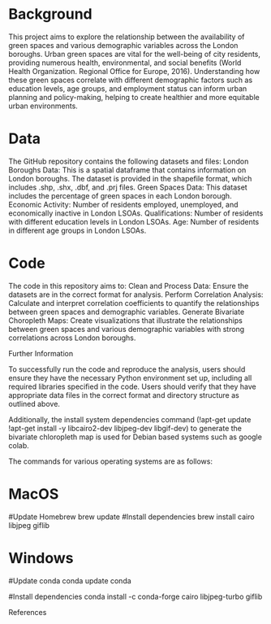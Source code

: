 # Background

This project aims to explore the relationship between the availability of green spaces and various demographic variables across the London boroughs. Urban green spaces are vital for the well-being of city residents, providing numerous health, environmental, and social benefits (World Health Organization. Regional Office for Europe, 2016). Understanding how these green spaces correlate with different demographic factors such as education levels, age groups, and employment status can inform urban planning and policy-making, helping to create healthier and more equitable urban environments.

# Data

The GitHub repository contains the following datasets and files:
London Boroughs Data: This is a spatial dataframe that contains information on London boroughs. 
The dataset is provided in the shapefile format, which includes .shp, .shx, .dbf, and .prj files.
Green Spaces Data: This dataset includes the percentage of green spaces in each London borough.
Economic Activity: Number of residents employed, unemployed, and economically inactive in London LSOAs.
Qualifications: Number of residents with different education levels in London LSOAs.
Age: Number of residents in different age groups in London LSOAs.

# Code

The code in this repository aims to:
Clean and Process Data: Ensure the datasets are in the correct format for analysis.
Perform Correlation Analysis: Calculate and interpret correlation coefficients to quantify the relationships between green spaces and demographic variables.
Generate Bivariate Choropleth Maps: Create visualizations that illustrate the relationships between green spaces and various demographic variables with strong correlations across London boroughs.

Further Information

To successfully run the code and reproduce the analysis, users should ensure they have the necessary Python environment set up, including all required libraries specified in the code. 
Users should verify that they have appropriate data files in the correct format and directory structure as outlined above. 

Additionally, the install system dependencies command
(!apt-get update
!apt-get install -y libcairo2-dev libjpeg-dev libgif-dev)
to generate the bivariate chloropleth map is used for Debian based systems such as google colab. 

The commands for various operating systems are as follows:

# MacOS
#Update Homebrew
brew update
#Install dependencies
brew install cairo libjpeg giflib

# Windows
#Update conda
conda update conda

#Install dependencies
conda install -c conda-forge cairo libjpeg-turbo giflib

References


